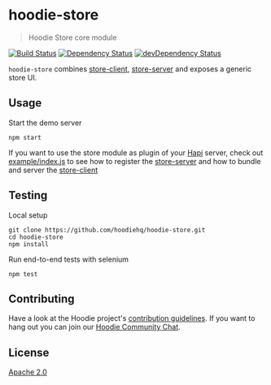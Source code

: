 # hoodie-store

> Hoodie Store core module

[![Build Status](https://travis-ci.org/hoodiehq/hoodie-store.svg?branch=master)](https://travis-ci.org/hoodiehq/hoodie-store)
[![Dependency Status](https://david-dm.org/hoodiehq/hoodie-store.svg)](https://david-dm.org/hoodiehq/hoodie-store)
[![devDependency Status](https://david-dm.org/hoodiehq/hoodie-store/dev-status.svg)](https://david-dm.org/hoodiehq/hoodie-store#info=devDependencies)

`hoodie-store` combines [store-client](https://github.com/hoodiehq/hoodie-store-client),
[store-server](https://github.com/hoodiehq/hoodie-store-server) and exposes a
generic store UI.

## Usage

Start the demo server

```
npm start
```

If you want to use the store module as plugin of your [Hapi](http://hapijs.com/)
server, check out [example/index.js](exmaple/index.js) to see how to register
the [store-server](https://github.com/hoodiehq/hoodie-store-server) and how
to bundle and server the [store-client](https://github.com/hoodiehq/hoodie-store-client)

## Testing

Local setup

```
git clone https://github.com/hoodiehq/hoodie-store.git
cd hoodie-store
npm install
```

Run end-to-end tests with selenium

```
npm test
```

## Contributing

Have a look at the Hoodie project's [contribution guidelines](https://github.com/hoodiehq/hoodie/blob/master/CONTRIBUTING.md).
If you want to hang out you can join our [Hoodie Community Chat](http://hood.ie/chat/).

## License

[Apache 2.0](http://www.apache.org/licenses/LICENSE-2.0)
